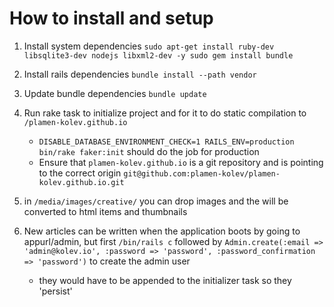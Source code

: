 # How to install and setup

1. Install system dependencies ```sudo apt-get install ruby-dev libsqlite3-dev nodejs libxml2-dev -y
sudo gem install bundle```
1. Install rails dependencies `bundle install --path vendor`
1. Update bundle dependencies `bundle update`
1. Run rake task to initialize project and for it to do static compilation to `/plamen-kolev.github.io`
    * `DISABLE_DATABASE_ENVIRONMENT_CHECK=1 RAILS_ENV=production bin/rake faker:init` should do the job for production
    * Ensure that `plamen-kolev.github.io` is a git repository and is pointing to the correct origin `git@github.com:plamen-kolev/plamen-kolev.github.io.git`

1. in `/media/images/creative/` you can drop images and the will be converted to html items and thumbnails
1. New articles can be written when the application boots by going to appurl/admin, but first `/bin/rails c` followed by `Admin.create(:email => 'admin@kolev.io', :password => 'password', :password_confirmation => 'password')` to create the admin user
    * they would have to be appended to the initializer task so they 'persist'
